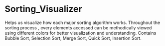 # Sorting_Visualizer
Helps us visualize how each major sorting algorithm works. Throughout the sorting process , every elements accessed can be methodically viewed using different colors for better visualization and understanding. Contains Bubble Sort, Selection Sort, Merge Sort, Quick Sort, Insertion Sort. 

